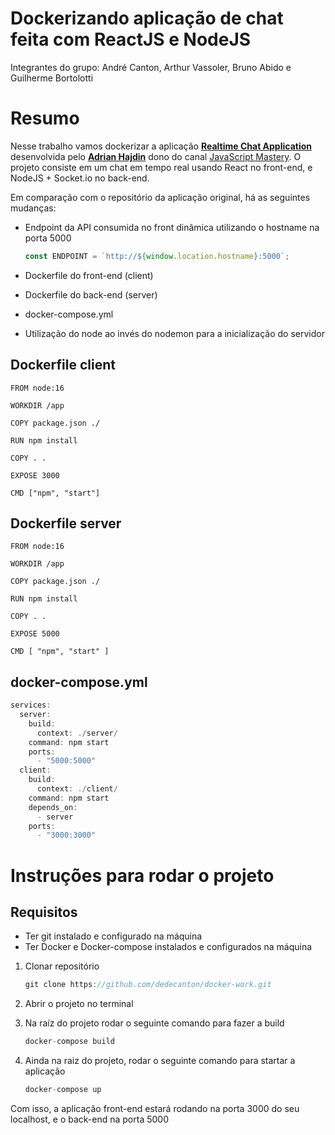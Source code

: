 # Dockerizando aplicação de chat feita com ReactJS e NodeJS

Integrantes do grupo: André Canton, Arthur Vassoler, Bruno Abido e Guilherme Bortolotti

# Resumo

Nesse trabalho vamos dockerizar a aplicação **[Realtime Chat Application](https://github.com/adrianhajdin/project_chat_application)** desenvolvida pelo **[Adrian Hajdin](https://github.com/adrianhajdin)** dono do canal [JavaScript Mastery](https://www.youtube.com/@javascriptmastery).  O projeto consiste em um chat em tempo real usando React no front-end, e NodeJS + Socket.io no back-end.

Em comparação com o repositório da aplicação original, há as seguintes mudanças:

- Endpoint da API consumida no front dinâmica utilizando o hostname na porta 5000
    
    ```jsx
    const ENDPOINT = `http://${window.location.hostname}:5000`;
    ```
    
- Dockerfile do front-end (client)
- Dockerfile do back-end (server)
- docker-compose.yml
- Utilização do node ao invés do nodemon para a inicialização do servidor

## Dockerfile client

```docker
FROM node:16

WORKDIR /app

COPY package.json ./

RUN npm install

COPY . .

EXPOSE 3000

CMD ["npm", "start"]
```

## Dockerfile server

```docker
FROM node:16

WORKDIR /app

COPY package.json ./

RUN npm install

COPY . .

EXPOSE 5000

CMD [ "npm", "start" ]
```

## docker-compose.yml

```jsx
services:
  server:
    build:
      context: ./server/
    command: npm start
    ports:
      - "5000:5000"
  client:
    build:
      context: ./client/
    command: npm start
    depends_on:
      - server
    ports:
      - "3000:3000"
```

# Instruções para rodar o projeto

## Requisitos

- Ter git instalado e configurado na máquina
- Ter Docker e Docker-compose instalados e configurados na máquina

1. Clonar repositório
    
    ```jsx
    git clone https://github.com/dedecanton/docker-work.git
    ```
    
2. Abrir o projeto no terminal
3. Na raíz do projeto rodar o seguinte comando para fazer a build
    
    ```jsx
    docker-compose build
    ```
    
4. Ainda na raiz do projeto, rodar o seguinte comando para startar a aplicação
    
    ```jsx
    docker-compose up
    ```
    

Com isso, a aplicação front-end estará rodando na porta 3000 do seu localhost, e o back-end na porta 5000
